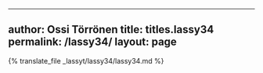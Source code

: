 
---
author: Ossi Törrönen
title: titles.lassy34
permalink: /lassy34/
layout: page
---
{% translate_file _lassyt/lassy34/lassy34.md %}